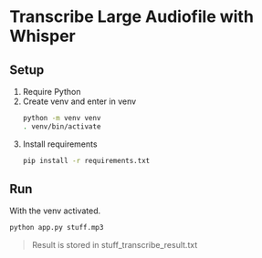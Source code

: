 # Transcribe Large Audiofile with Whisper

## Setup

1. Require Python
2. Create venv and enter in venv
    ```sh
    python -m venv venv
    . venv/bin/activate
    ```
3. Install requirements
    ```sh
    pip install -r requirements.txt
    ```

## Run

With the venv activated.

```sh
python app.py stuff.mp3
```

> Result is stored in stuff_transcribe_result.txt

